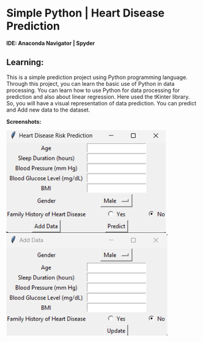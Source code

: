 # Simple Python | Heart Disease Prediction

__IDE: Anaconda Navigator | Spyder__

## Learning:
This is a simple prediction project using Python programming language. Through this project, you can learn the basic use of Python in data processing. You can learn how to use Python for data processing for prediction and also about linear regression. Here used the tKinter library. So, you will have a visual representation of data prediction. You can predict and Add new data to the dataset.

**Screenshots:**

![](001.png)
![](002.png)
